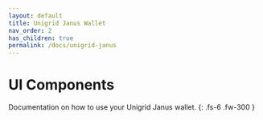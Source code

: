 ```yaml
---
layout: default
title: Unigrid Janus Wallet
nav_order: 2
has_children: true
permalink: /docs/unigrid-janus
---
```


# UI Components

Documentation on how to use your Unigrid Janus wallet.
{: .fs-6 .fw-300 }
